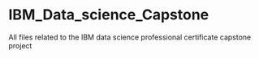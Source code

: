 # IBM_Data_science_Capstone
All files related to the IBM data science professional certificate capstone project
